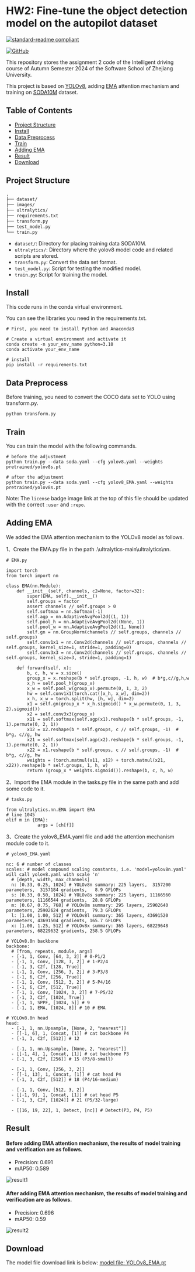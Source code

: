 # HW2: Fine-tune the object detection model on the autopilot dataset

[![standard-readme compliant](https://img.shields.io/badge/readme%20style-standard-brightgreen.svg?style=flat-square)](https://github.com/RichardLitt/standard-readme)

[![GitHub](https://img.shields.io/badge/GitHub-000000?style=for-the-badge&logo=github)]()

This repository stores the assignment 2 code of the Intelligent driving course of Autumn Semester 2024 of the Software School of Zhejiang University.

This project is based on [YOLOv8](https://github.com/ultralytics/ultralytics), adding [EMA](https://arxiv.org/abs/2305.13563v2) attention mechanism and training on [SODA10M](https://soda-2d.github.io/download.html) dataset.


## Table of Contents

- [Project Structure](#project-structure)
- [Install](#install)
- [Data Preprocess](#data-preprocess)
- [Train](#train)
- [Adding EMA](#adding-ema)
- [Result](#result)
- [Download](#download)


## Project Structure

```md
.
├── dataset/
├── images/
├── ultralytics/
├── requirements.txt
├── transform.py
├── test_model.py
└── train.py
```

- `dataset/`: Directory for placing training data SODA10M.
- `ultralytics/`: Directory where the yolov8 model code and related scripts are stored.
- `transform.py`: Convert the data set format.
- `test_model.py`: Script for testing the modified model.
- `train.py`: Script for training the model.

## Install

This code runs in the conda virtual environment.

You can see the libraries you need in the requirements.txt.

```
# First, you need to install Python and Anaconda3

# Create a virtual environment and activate it
conda create -n your_env_name python=3.10
conda activate your_env_name

# install
pip install -r requirements.txt
```

## Data Preprocess

Before training, you need to convert the COCO data set to YOLO using transform.py.
```
python transform.py
```
## Train

You can train the model with the following commands.

```
# before the adjustment
python train.py --data soda.yaml --cfg yolov8.yaml --weights pretrained/yolov8s.pt

# after the adjustment
python train.py --data soda.yaml --cfg yolov8_EMA.yaml --weights pretrained/yolov8s.pt
```

Note: The `license` badge image link at the top of this file should be updated with the correct `:user` and `:repo`.


## Adding EMA

We added the EMA attention mechanism to the YOLOv8 model as follows.

1、Create the EMA.py file in the path .\ultralytics-main\ultralytics\nn.

```
# EMA.py

import torch
from torch import nn

class EMA(nn.Module):
    def __init__(self, channels, c2=None, factor=32):
        super(EMA, self).__init__()
        self.groups = factor
        assert channels // self.groups > 0
        self.softmax = nn.Softmax(-1)
        self.agp = nn.AdaptiveAvgPool2d((1, 1))
        self.pool_h = nn.AdaptiveAvgPool2d((None, 1))
        self.pool_w = nn.AdaptiveAvgPool2d((1, None))
        self.gn = nn.GroupNorm(channels // self.groups, channels // self.groups)
        self.conv1x1 = nn.Conv2d(channels // self.groups, channels // self.groups, kernel_size=1, stride=1, padding=0)
        self.conv3x3 = nn.Conv2d(channels // self.groups, channels // self.groups, kernel_size=3, stride=1, padding=1)

    def forward(self, x):
        b, c, h, w = x.size()
        group_x = x.reshape(b * self.groups, -1, h, w)  # b*g,c//g,h,w
        x_h = self.pool_h(group_x)
        x_w = self.pool_w(group_x).permute(0, 1, 3, 2)
        hw = self.conv1x1(torch.cat([x_h, x_w], dim=2))
        x_h, x_w = torch.split(hw, [h, w], dim=2)
        x1 = self.gn(group_x * x_h.sigmoid() * x_w.permute(0, 1, 3, 2).sigmoid())
        x2 = self.conv3x3(group_x)
        x11 = self.softmax(self.agp(x1).reshape(b * self.groups, -1, 1).permute(0, 2, 1))
        x12 = x2.reshape(b * self.groups, c // self.groups, -1)  # b*g, c//g, hw
        x21 = self.softmax(self.agp(x2).reshape(b * self.groups, -1, 1).permute(0, 2, 1))
        x22 = x1.reshape(b * self.groups, c // self.groups, -1)  # b*g, c//g, hw
        weights = (torch.matmul(x11, x12) + torch.matmul(x21, x22)).reshape(b * self.groups, 1, h, w)
        return (group_x * weights.sigmoid()).reshape(b, c, h, w)
```
2、Import the EMA module in the tasks.py file in the same path and add some code to it.
```
# tasks.py

from ultralytics.nn.EMA import EMA
# line 1045
elif m in {EMA}:
            args = [ch[f]]
```
3、Create the yolov8_EMA.yaml file and add the attention mechanism module code to it.
```
# yolov8_EMA.yaml

nc: 6 # number of classes
scales: # model compound scaling constants, i.e. 'model=yolov8n.yaml' will call yolov8.yaml with scale 'n'
  # [depth, width, max_channels]
  n: [0.33, 0.25, 1024] # YOLOv8n summary: 225 layers,  3157200 parameters,  3157184 gradients,   8.9 GFLOPs
  s: [0.33, 0.50, 1024] # YOLOv8s summary: 225 layers, 11166560 parameters, 11166544 gradients,  28.8 GFLOPs
  m: [0.67, 0.75, 768] # YOLOv8m summary: 295 layers, 25902640 parameters, 25902624 gradients,  79.3 GFLOPs
  l: [1.00, 1.00, 512] # YOLOv8l summary: 365 layers, 43691520 parameters, 43691504 gradients, 165.7 GFLOPs
  x: [1.00, 1.25, 512] # YOLOv8x summary: 365 layers, 68229648 parameters, 68229632 gradients, 258.5 GFLOPs

# YOLOv8.0n backbone
backbone:
  # [from, repeats, module, args]
  - [-1, 1, Conv, [64, 3, 2]] # 0-P1/2
  - [-1, 1, Conv, [128, 3, 2]] # 1-P2/4
  - [-1, 3, C2f, [128, True]]
  - [-1, 1, Conv, [256, 3, 2]] # 3-P3/8
  - [-1, 6, C2f, [256, True]]
  - [-1, 1, Conv, [512, 3, 2]] # 5-P4/16
  - [-1, 6, C2f, [512, True]]
  - [-1, 1, Conv, [1024, 3, 2]] # 7-P5/32
  - [-1, 3, C2f, [1024, True]]
  - [-1, 1, SPPF, [1024, 5]] # 9
  - [-1, 1, EMA, [1024, 8]] # 10 # EMA

# YOLOv8.0n head
head:
  - [-1, 1, nn.Upsample, [None, 2, "nearest"]]
  - [[-1, 6], 1, Concat, [1]] # cat backbone P4
  - [-1, 3, C2f, [512]] # 12

  - [-1, 1, nn.Upsample, [None, 2, "nearest"]]
  - [[-1, 4], 1, Concat, [1]] # cat backbone P3
  - [-1, 3, C2f, [256]] # 15 (P3/8-small)

  - [-1, 1, Conv, [256, 3, 2]]
  - [[-1, 13], 1, Concat, [1]] # cat head P4
  - [-1, 3, C2f, [512]] # 18 (P4/16-medium)

  - [-1, 1, Conv, [512, 3, 2]]
  - [[-1, 9], 1, Concat, [1]] # cat head P5
  - [-1, 3, C2f, [1024]] # 21 (P5/32-large)

  - [[16, 19, 22], 1, Detect, [nc]] # Detect(P3, P4, P5)
```

## Result

#### Before adding EMA attention mechanism, the results of model training and verification are as follows.
- Precision: 0.691
- mAP50: 0.589

![result1](images\result1.png)

#### After adding EMA attention mechanism, the results of model training and verification are as follows.
- Precision: 0.696
- mAP50: 0.59

![result2](images\result2.png)

## Download

The model file download link is below:
[model file: YOLOv8_EMA.pt](#)